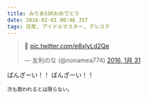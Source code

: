 ```yaml
---
title: みりあSSRおめでとう
date: 2016-02-01 00:46 JST
tags: 日常, アイドルマスター, デレステ
---
```


<blockquote class="twitter-tweet" lang="ja"><p lang="und" dir="ltr">👧 <a href="https://t.co/e8xlyLd2Qe">pic.twitter.com/e8xlyLd2Qe</a></p>&mdash; 友利のな (@nonamea774) <a href="https://twitter.com/nonamea774/status/693716036957245440">2016, 1月 31</a></blockquote>
<script async src="//platform.twitter.com/widgets.js" charset="utf-8"></script>

ばんざーい！！ ばんざーい！！



<small>次も救われるとは限らない。</small>
